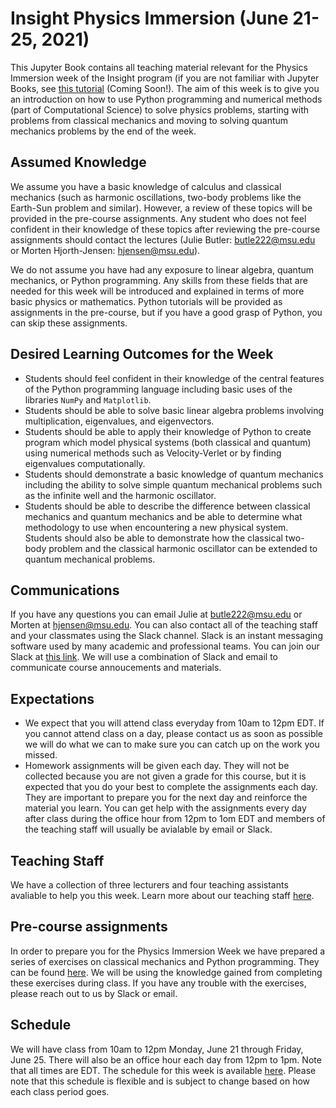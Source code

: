 # Insight Physics Immersion (June 21-25, 2021)

This Jupyter Book contains all teaching material relevant for the Physics Immersion week of the Insight program (if you are not familiar with Jupyter Books, see [this tutorial](docs/src/JuliesMaterial/jb.md) (Coming Soon!).  The aim of this week is to give you an introduction on how to use Python programming and numerical methods (part of Computational Science) to solve physics problems, starting with problems from classical mechanics and moving to solving quantum mechanics problems by the end of the week.

## Assumed Knowledge
We assume you have a basic knowledge of calculus and classical mechanics (such as harmonic oscillations, two-body problems like the Earth-Sun problem and similar).  However, a review of these topics will be provided in the pre-course assignments. Any student who does not feel confident in their knowledge of these topics after reviewing the pre-course assignments should contact the lectures (Julie Butler: <butle222@msu.edu> or Morten Hjorth-Jensen: <hjensen@msu.edu>).

We do not assume you have had any exposure to linear algebra, quantum mechanics, or Python programming.  Any skills from these fields that are needed for this week will be introduced and explained in terms of more basic physics or mathematics.  Python tutorials will be provided as assignments in the pre-course, but if you have a good grasp of Python, you can skip these assignments.

## Desired Learning Outcomes for the Week
* Students should feel confident in their knowledge of the central features of the Python programming language including basic uses of the libraries `NumPy` and `Matplotlib`.
* Students should be able to solve basic linear algebra problems involving multiplication, eigenvalues, and eigenvectors.
* Students should be able to apply their knowledge of Python to create program which model physical systems (both classical and quantum) using numerical methods such as Velocity-Verlet or by finding eigenvalues computationally.
* Students should demonstrate a basic knowledge of quantum mechanics including the ability to solve simple quantum mechanical problems such as the infinite well and the harmonic oscillator.
* Students should be able to describe the difference between classical mechanics and quantum mechanics and be able to determine what methodology to use when encountering a new physical system.  Students should also be able to demonstrate how the classical two-body problem and the classical harmonic oscillator can be extended to quantum mechanical problems.

## Communications
If you have any questions you can email Julie at butle222@msu.edu or Morten at hjensen@msu.edu.  You can also contact all of the teaching staff and your classmates using the Slack channel.  Slack is an instant messaging software used by many academic and professional teams.  You can join our Slack at [this link](https://join.slack.com/t/physicsimmersion/shared_invite/zt-rmsos82o-AJRyV6mcvhP2rT5_PcYpzg).  We will use a combination of Slack and email to communicate course annoucements and materials.

## Expectations
* We expect that you will attend class everyday from 10am to 12pm EDT.  If you cannot attend class on a day, please contact us as soon as possible we will do what we can to make sure you can catch up on the work you missed.
* Homework assignments will be given each day.  They will not be collected because you are not given a grade for this course, but it is expected that you do your best to complete the assignments each day.  They are important to prepare you for the next day and reinforce the material you learn.  You can get help with the assignments every day after class during the office hour from 12pm to 1om EDT and members of the teaching staff will usually be avialable by email or Slack.


## Teaching Staff
We have a collection of three lecturers and four teaching assistants avaliable to help you this week.  Learn more about our teaching staff [here](people.md).



## Pre-course assignments

In order to prepare you for the Physics Immersion Week we have prepared a series of exercises on classical mechanics and Python programming. They can be found [here](precourse.md).  We will be using the knowledge gained from completing these exercises during class.  If you have any trouble with the exercises, please reach out to us by Slack or email.


## Schedule

We will have class from 10am to 12pm Monday, June 21 through Friday, June 25.  There will also be an office hour each day from 12pm to 1pm.  Note that all times are EDT.  The schedule for this week is available [here](schedule.md).  Please note that this schedule is flexible and is subject to change based on how each class period goes.  
